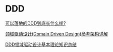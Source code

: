 # DDD

[可以落地的DDD到底长什么样?](https://blog.csdn.net/ityouknow/article/details/81572072)

[领域驱动设计(Domain Driven Design)参考架构详解](https://blog.csdn.net/bluishglc/article/details/6681253)

[DDD领域驱动设计基本理论知识总结](https://www.cnblogs.com/netfocus/archive/2011/10/10/2204949.html)